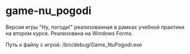 # game-nu_pogodi
Версия игры "Ну, погоди!" реализованная в рамках учебной практики на втором курсе. Реализована на Windows Forms.

Путь к файлу с игрой: /bin/debug/Game_NuPogodi.exe
